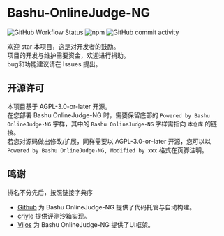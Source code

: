 # Bashu-OnlineJudge-NG

![GitHub Workflow Status](https://img.shields.io/github/workflow/status/hydro-dev/hydro/CI)
![npm](https://img.shields.io/npm/v/hydrooj?label=Bashu%20OnlineJudge-NG)
![GitHub commit activity](https://img.shields.io/github/commit-activity/y/hydro-dev/Hydro)

欢迎 star 本项目，这是对开发者的鼓励。  
项目的开发与维护需要资金，欢迎进行捐助。   
bug和功能建议请在 Issues 提出。 

## 开源许可

本项目基于 AGPL-3.0-or-later 开源。  
在您部署 Bashu OnlineJudge-NG 时，需要保留底部的 `Powered by Bashu OnlineJudge-NG` 字样，其中的 `Bashu OnlineJudge-NG` 字样需指向 `本仓库` 的链接。  
若您对源码做出修改/扩展，同样需要以 AGPL-3.0-or-later 开源，您可以以 `Powered by Bashu OnlineJudge-NG, Modified by xxx` 格式在页脚注明。  

## 鸣谢

排名不分先后，按照链接字典序  

- [Github](https://github.com/) 为 Bashu OnlineJudge-NG 提供了代码托管与自动构建。  
- [criyle](https://github.com/criyle) 提供评测沙箱实现。  
- [Vijos](https://github.com/vijos/vj4) 为 Bashu OnlineJudge-NG 提供了UI框架。  
